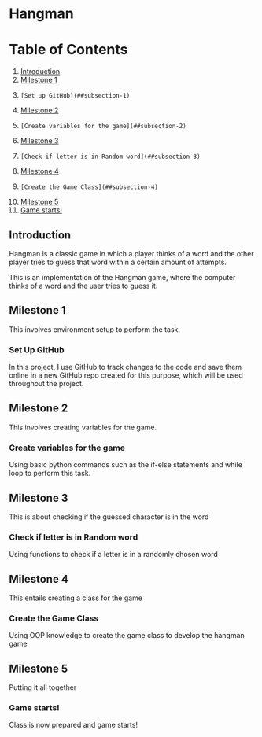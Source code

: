 # Hangman

# Table of Contents
1. [Introduction](#introduction)
2. [Milestone 1](#section-1)
3.     [Set up GitHub](##subsection-1)
4. [Milestone 2](#section-2)
5.     [Create variables for the game](##subsection-2)
6. [Milestone 3](#section-3)
7.     [Check if letter is in Random word](##subsection-3)
8. [Milestone 4](#section-4)
9.     [Create the Game Class](##subsection-4)
10. [Milestone 5](#section-5)
11.    [Game starts!](##subsection-5)

## Introduction
Hangman is a classic game in which a player thinks of a word and the other player tries to guess that word within a certain amount of attempts.

This is an implementation of the Hangman game, where the computer thinks of a word and the user tries to guess it. 

## Milestone 1
This involves environment setup to perform the task.
### Set Up GitHub
In this project, I use GitHub to track changes to the code and save them online in a new GitHub repo created for this purpose, which will be used throughout the project.

## Milestone 2
This involves creating variables for the game.
### Create variables for the game
Using basic python commands such as the if-else statements and while loop to perform this task.

## Milestone 3
This is about checking if the guessed character is in the word
### Check if letter is in Random word
Using functions to check if a letter is in a randomly chosen word

## Milestone 4
This entails creating a class for the game
### Create the Game Class
Using OOP knowledge to create the game class to develop the hangman game

## Milestone 5
Putting it all together
### Game starts!
Class is now prepared and game starts!



